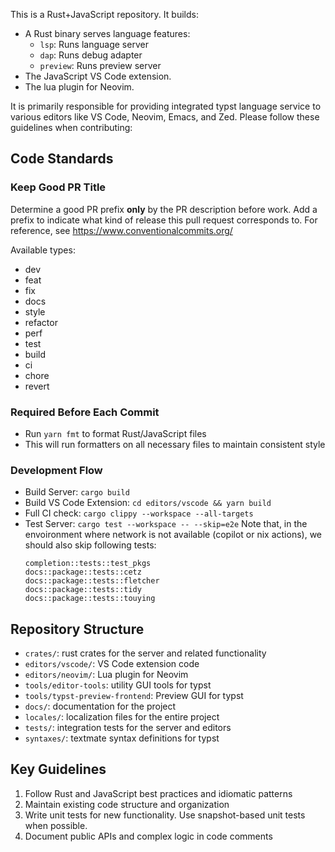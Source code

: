 This is a Rust+JavaScript repository. It builds:
- A Rust binary serves language features:
  - `lsp`: Runs language server
  - `dap`: Runs debug adapter
  - `preview`: Runs preview server
- The JavaScript VS Code extension.
- The lua plugin for Neovim.

It is primarily responsible for providing integrated typst language service to various editors like VS Code, Neovim, Emacs, and Zed. Please follow these guidelines when contributing:

## Code Standards

### Keep Good PR Title

Determine a good PR prefix **only** by the PR description before work. Add a prefix to indicate what kind of release this pull request corresponds to. For reference, see https://www.conventionalcommits.org/

Available types:
 - dev
 - feat
 - fix
 - docs
 - style
 - refactor
 - perf
 - test
 - build
 - ci
 - chore
 - revert

### Required Before Each Commit
- Run `yarn fmt` to format Rust/JavaScript files
- This will run formatters on all necessary files to maintain consistent style

### Development Flow
- Build Server: `cargo build`
- Build VS Code Extension: `cd editors/vscode && yarn build`
- Full CI check: `cargo clippy --workspace --all-targets`
- Test Server: `cargo test --workspace -- --skip=e2e`
    Note that, in the envoironment where network is not available (copilot or nix actions), we should also skip following tests:
    ```
    completion::tests::test_pkgs
    docs::package::tests::cetz
    docs::package::tests::fletcher
    docs::package::tests::tidy
    docs::package::tests::touying
    ```

## Repository Structure
- `crates/`: rust crates for the server and related functionality
- `editors/vscode/`: VS Code extension code
- `editors/neovim/`: Lua plugin for Neovim
- `tools/editor-tools`: utility GUI tools for typst
- `tools/typst-preview-frontend`: Preview GUI for typst
- `docs/`: documentation for the project
- `locales/`: localization files for the entire project
- `tests/`: integration tests for the server and editors
- `syntaxes/`: textmate syntax definitions for typst

## Key Guidelines
1. Follow Rust and JavaScript best practices and idiomatic patterns
2. Maintain existing code structure and organization
4. Write unit tests for new functionality. Use snapshot-based unit tests when possible.
5. Document public APIs and complex logic in code comments
